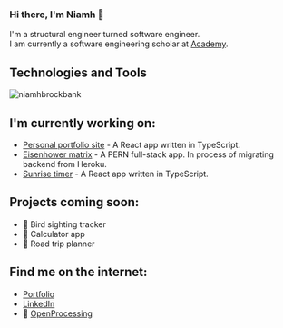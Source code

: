 <h3>Hi there, I'm Niamh 👋</h3>
I'm a structural engineer turned software engineer. 
<br>I am currently a software engineering scholar at <a href='https://academy.tech/'>Academy</a>.

<h2>Technologies and Tools</h2>
<!---
dynamic version:
[![Top Langs](https://github-readme-stats.vercel.app/api/top-langs/?username=niamhbrockbank&layout=compact)](https://github.com/anuraghazra/github-readme-stats)
--->
<p><img src="https://github-readme-stats.vercel.app/api/top-langs?username=niamhbrockbank&show_icons=true&locale=en&layout=compact" alt="niamhbrockbank" /></p>

<h2>I'm currently working on:</h2>
<ul>
  <li><a href='https://niamh-brockbank.netlify.app'/>Personal portfolio site</a> - A React app written in TypeScript.</li>
  <li><a href='https://priorities-measure.netlify.app/'>Eisenhower matrix</a> - A PERN full-stack app. In process of migrating backend from Heroku.</li>
  <li><a href='https://sunrise-sunset-nb.netlify.app/'>Sunrise timer</a> - A React app written in TypeScript.</li>
</ul>

<h2>Projects coming soon:</h2>
<ul> 
  <li>🦆 Bird sighting tracker</li>
  <li>🧮 Calculator app</li>
  <li>🚗 Road trip planner</li>
</ul>

<h2>Find me on the internet:</h2>
<ul>
  <li><a href='https://niamh-brockbank.netlify.app'>Portfolio</a></li>
  <li><a href='https://www.linkedin.com/in/niamh-brockbank/'>LinkedIn</a></li>
  <li>🎨 <a href='https://openprocessing.org/user/334108/?view=activity&o=14'>OpenProcessing</a></li>
</ul>

<!---
niamhbrockbank/niamhbrockbank is a ✨ special ✨ repository because its `README.md` (this file) appears on your GitHub profile.
You can click the Preview link to take a look at your changes.
--->

